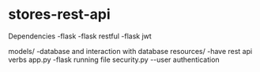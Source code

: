 # stores-rest-api
Dependencies
-flask
-flask restful
-flask jwt

models/
-database and interaction with database
resources/
-have rest api verbs
app.py
-flask running file
security.py
--user authentication

